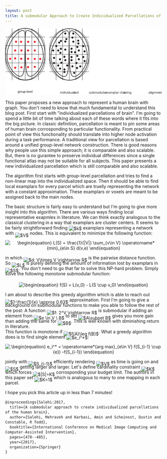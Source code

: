 ```yaml
---
layout: post
title: A submodular Approach to Create Individualized Parcellations of the Human Brain
---
```



<img src="/images/individualized-parcelation.svg?sanitize=true"/>

This paper proposes a new approach to represent a human brain with graph. 
You don't need to know that much fundamental to understand this blog post. 
First start with "individualized parcellations of brain". 
I'm going to spend a little bit of time talking about each of these words where it fits into the big picture. 
In classic definition, parcellation is meant to pin some areas of human brain corrosponding to particular functionality.
From practical point of view this functionality should translate into higher node activation during a task performance.
A traditional view for parcellation is based around a unified group-level network construction.
There is good reasons why people use this simple approach; it is comparable and also scalable.
But, there is no gurantee to preserve individual differences since a single functional atlas may not be suitable for all subjects.
This paper presents a new individualized parcellation which is still comparable and also scalable.   

The algorithm first starts with group-level parcellation and tries to find a non-linear map into the individualized space. 
Then it should be able to find local examplars for every parcel which are truelly representing the network with a constant approximation. 
These examplars or voxels are meant to be assigned back to the main nodes. 

The basic structure is fairly easy to understand but I'm going to give more insight into this algorithm.
There are various ways finding local representative exapmles in literature. 
We can think exactly analogous to the classical clustering in a way that examplars are cluster centers. 
It seems to be fairly strightforward finding <img alt="$k$" style="position:relative; top:2px;" src="https://rawgit.com/dadashkarimi/dadashkarimi.github.io/master/svgs/63bb9849783d01d91403bc9a5fea12a2.svg?sanitize=true"/> examplars representing a network with <img alt="$V$" style="position:relative; top:7px;" src="https://rawgit.com/dadashkarimi/dadashkarimi.github.io/master/svgs/a9a3a4a202d80326bda413b5562d5cd1.svg?sanitize=true"/> nodes. 
This is equivalent to minimize the following function:

<p align="center"><img alt="\begin{equation}&#10;L(S) = \frac{1}{|V|} \sum_{v\in V} \operatorname*{min}_{e\in S} d(v,e)&#10;\end{equation}" src="https://rawgit.com/dadashkarimi/dadashkarimi.github.io/master/svgs/d4f8abb147ad977dc55229f5957fa6e1.svg?sanitize=true" align="middle" width="445.13535pt" height="42.18621pt"/></p> 

in which <img alt="$d: V\times V \rightarrow R$" style="position:relative; top:7px;" src="https://rawgit.com/dadashkarimi/dadashkarimi.github.io/master/svgs/75af9f1e53f51bb7d43e0a269eb72640.svg?sanitize=true"/> is the pairwise distance function. 
So <img alt="$L$" style="position:relative; top:7px;" src="https://rawgit.com/dadashkarimi/dadashkarimi.github.io/master/svgs/ddcb483302ed36a59286424aa5e0be17.svg?sanitize=true"/> is purely defining the amount of information lost by examplars in <img alt="$S$" style="position:relative; top:7px;" src="https://rawgit.com/dadashkarimi/dadashkarimi.github.io/master/svgs/e257acd1ccbe7fcb654708f1a866bfe9.svg?sanitize=true"/>.
You don't need to go that far to solve this NP-hard problem. 
Simply solve the following monotone submodular function:

<p align="center"><img alt="\begin{equation}&#10;f(S) = L(v_0) - L(S \cup v_0)&#10;\end{equation}" src="https://rawgit.com/dadashkarimi/dadashkarimi.github.io/master/svgs/c7c38ac0c2fc0dd294d2294f4245c666.svg?sanitize=true" align="middle" width="441.83865pt" height="16.376943pt"/></p>

I am about to describe this greedy algorithm which is able to reach out <img alt="$1-\frac{1}{e} \approx 0.63$" style="position:relative; top:7px;" src="https://rawgit.com/dadashkarimi/dadashkarimi.github.io/master/svgs/b46de78229bbea80956828bd7672c96a.svg?sanitize=true"/> approximation. 
First I'm going to give a background on submodular functions to make you able to follow the rest of the post:
A function <img alt="$f: 2^V \rightarrow R$" style="position:relative; top:7px;" src="https://rawgit.com/dadashkarimi/dadashkarimi.github.io/master/svgs/c3b418c77a2185211b74ec96df8bbda8.svg?sanitize=true"/> is submodular if adding an element from <img alt="$e \in V \ B$" style="position:relative; top:7px;" src="https://rawgit.com/dadashkarimi/dadashkarimi.github.io/master/svgs/3f27d00800db3ef4321b171efff05e66.svg?sanitize=true"/> to set <img alt="$A\subset B$" style="position:relative; top:7px;" src="https://rawgit.com/dadashkarimi/dadashkarimi.github.io/master/svgs/df2b50fa32a9fc56c2b82e00b1789871.svg?sanitize=true"/> gives you more gain than adding the same for <img alt="$B$" style="position:relative; top:7px;" src="https://rawgit.com/dadashkarimi/dadashkarimi.github.io/master/svgs/61e84f854bc6258d4108d08d4c4a0852.svg?sanitize=true"/>.
This is well known with diminishing return in literature.  
This function is monotone if <img alt="$f(A)\leq f(B)$" style="position:relative; top:7px;" src="https://rawgit.com/dadashkarimi/dadashkarimi.github.io/master/svgs/ea3e88ab4c7c6bbf00b73c1dda90ed5a.svg?sanitize=true"/>.
What a greedy algorithm does is to find single element <img alt="$e_i^*$" style="position:relative; top:2px;" src="https://rawgit.com/dadashkarimi/dadashkarimi.github.io/master/svgs/09ea97675fb14fed3278a445a5497699.svg?sanitize=true"/>:
<p align="center"><img alt="\begin{equation}&#10;e_i^* = \operatorname*{arg max}_{e\in V} f(S_{i-1} \cup {e}) -f(S_{i-1}) &#10;\end{equation}" src="https://rawgit.com/dadashkarimi/dadashkarimi.github.io/master/svgs/7bc9e307da209c730553e84bef90403c.svg?sanitize=true" align="middle" width="474.7149pt" height="26.949285pt"/></p>
 
jointly with <img alt="$S_{i-1}$" style="position:relative; top:7px;" src="https://rawgit.com/dadashkarimi/dadashkarimi.github.io/master/svgs/e1ba7f65dbf7a9476a3aeb62c774cfd2.svg?sanitize=true"/> efficiently rendering <img alt="$V$" style="position:relative; top:7px;" src="https://rawgit.com/dadashkarimi/dadashkarimi.github.io/master/svgs/a9a3a4a202d80326bda413b5562d5cd1.svg?sanitize=true"/> as time is going on and <img alt="$S$" style="position:relative; top:7px;" src="https://rawgit.com/dadashkarimi/dadashkarimi.github.io/master/svgs/e257acd1ccbe7fcb654708f1a866bfe9.svg?sanitize=true"/> getting larger and larger.
Let's define cardinality constraint <img alt="$K$" style="position:relative; top:7px;" src="https://rawgit.com/dadashkarimi/dadashkarimi.github.io/master/svgs/d6328eaebbcd5c358f426dbea4bdbf70.svg?sanitize=true"/> which forces <img alt="$|S|=K$" style="position:relative; top:7px;" src="https://rawgit.com/dadashkarimi/dadashkarimi.github.io/master/svgs/84f732208e4c3c597db6fcbe53c45b14.svg?sanitize=true"/> corrosponding your budget limit. 
The authors in this paper set <img alt="$K=1$" style="position:relative; top:7px;" src="https://rawgit.com/dadashkarimi/dadashkarimi.github.io/master/svgs/fd875db432e0720b3d70a7f3b15319b0.svg?sanitize=true"/> which is analogous to many to one mapping in each parcel. 


I hope you pick this article up in less than 7 minutes!

```
@inproceedings{Salehi:2017,
  title={A submodular approach to create individualized parcellations of the human brain},
  author={Salehi, Mehraveh and Karbasi, Amin and Scheinost, Dustin and Constable, R Todd},
  booktitle={International Conference on Medical Image Computing and Computer-Assisted Intervention},
  pages={478--485},
  year={2017},
  organization={Springer}
}
``` 

